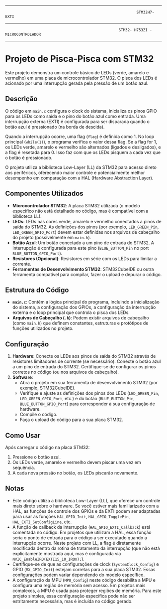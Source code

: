 *************************************************************************************************************
                                                               STM32H7-EXTI 
*************************************************************************************************************
                                                       STM32- H753ZI - MICROCONTROLADOR 
*************************************************************************************************************

# Projeto de Pisca-Pisca com STM32

Este projeto demonstra um controle básico de LEDs (verde, amarelo e vermelho) em uma placa de microcontrolador STM32. O pisca dos LEDs é acionado por uma interrupção gerada pela pressão de um botão azul.

## Descrição

O código em `main.c` configura o clock do sistema, inicializa os pinos GPIO para os LEDs como saída e o pino do botão azul como entrada. Uma interrupção externa (EXTI) é configurada para ser disparada quando o botão azul é pressionado (na borda de descida).

Quando a interrupção ocorre, uma flag (`flag`) é definida como 1. No loop principal (`while(1)`), o programa verifica o valor dessa flag. Se a flag for 1, os LEDs verde, amarelo e vermelho são alternados (ligados e desligados), e a flag é resetada para 0. Isso faz com que os LEDs pisquem a cada vez que o botão é pressionado.

O projeto utiliza a biblioteca Low-Layer (LL) da STM32 para acesso direto aos periféricos, oferecendo maior controle e potencialmente melhor desempenho em comparação com a HAL (Hardware Abstraction Layer).

## Componentes Utilizados

* **Microcontrolador STM32**: A placa STM32 utilizada (o modelo específico não está detalhado no código, mas é compatível com a biblioteca LL).
* **LEDs**: LEDs nas cores verde, amarelo e vermelho conectados a pinos de saída do STM32. As definições dos pinos (por exemplo, `LED_GREEN_Pin`, `LED_GREEN_GPIO_Port`) devem estar definidas nos arquivos de cabeçalho do projeto (possivelmente em `main.h`).
* **Botão Azul**: Um botão conectado a um pino de entrada do STM32. A interrupção é configurada para este pino (`BLUE_BUTTON_Pin` no port `BLUE_BUTTON_GPIO_Port`).
* **Resistores (Opcional)**: Resistores em série com os LEDs para limitar a corrente.
* **Ferramentas de Desenvolvimento STM32**: STM32CubeIDE ou outra ferramenta compatível para compilar, fazer o upload e depurar o código.

## Estrutura do Código

* **`main.c`**: Contém a lógica principal do programa, incluindo a inicialização do sistema, a configuração dos GPIOs, a configuração da interrupção externa e o loop principal que controla o pisca dos LEDs.
* **Arquivos de Cabeçalho (`.h`)**: Podem existir arquivos de cabeçalho (como `main.h`) que definem constantes, estruturas e protótipos de funções utilizados no projeto.

## Configuração

1.  **Hardware**: Conecte os LEDs aos pinos de saída do STM32 através de resistores limitadores de corrente (se necessário). Conecte o botão azul a um pino de entrada do STM32. Certifique-se de configurar os pinos corretos no código (ou nos arquivos de cabeçalho).
2.  **Software**:
    * Abra o projeto em sua ferramenta de desenvolvimento STM32 (por exemplo, STM32CubeIDE).
    * Verifique e ajuste as definições dos pinos dos LEDs (`LED_GREEN_Pin`, `LED_GREEN_GPIO_Port`, etc.) e do botão (`BLUE_BUTTON_Pin`, `BLUE_BUTTON_GPIO_Port`) para corresponder à sua configuração de hardware.
    * Compile o código.
    * Faça o upload do código para a sua placa STM32.

## Como Usar

Após carregar o código na placa STM32:

1.  Pressione o botão azul.
2.  Os LEDs verde, amarelo e vermelho devem piscar uma vez em sequência.
3.  A cada nova pressão no botão, os LEDs piscarão novamente.

## Notas

* Este código utiliza a biblioteca Low-Layer (LL), que oferece um controle mais direto sobre o hardware. Se você estiver mais familiarizado com a HAL, as funções de controle dos GPIOs e da EXTI podem ser adaptadas para usar as funções `HAL_GPIO_Init`, `HAL_GPIO_TogglePin`, `HAL_EXTI_SetConfigLine`, etc.
* A função de callback da interrupção (`HAL_GPIO_EXTI_Callback`) está comentada no código. Em projetos que utilizam a HAL, essa função seria o ponto de entrada para o código a ser executado quando a interrupção ocorre. Neste projeto com LL, a flag é diretamente modificada dentro da rotina de tratamento da interrupção (que não está explicitamente mostrada aqui, mas é configurada via `NVIC_EnableIRQ(EXTI15_10_IRQn);`).
* Certifique-se de que as configurações de clock (`SystemClock_Config`) e GPIO (`MX_GPIO_Init`) estejam corretas para a sua placa STM32. Essas configurações podem variar dependendo do modelo específico.
* A configuração da MPU (`MPU_Config`) neste código desabilita a MPU e configura uma região de memória sem acesso. Em projetos mais complexos, a MPU é usada para proteger regiões de memória. Para este projeto simples, essa configuração específica pode não ser estritamente necessária, mas é incluída no código gerado.


